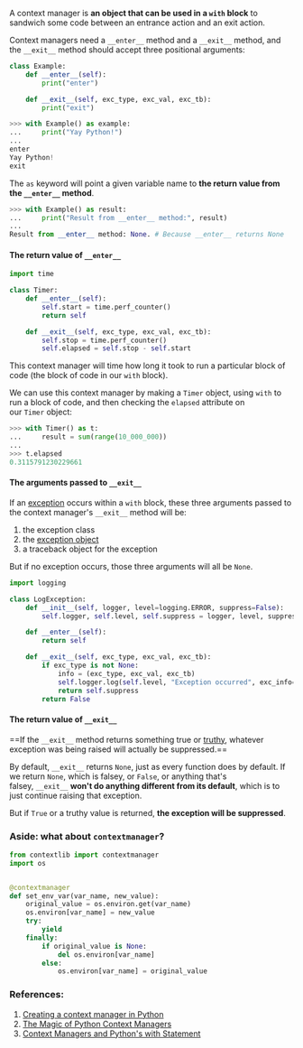 A context manager is **an object that can be used in a `with` block** to sandwich some code between an entrance action and an exit action.

Context managers need a `__enter__` method and a `__exit__` method, and the `__exit__` method should accept three positional arguments:

```Python
class Example:
    def __enter__(self):
        print("enter")

    def __exit__(self, exc_type, exc_val, exc_tb):
        print("exit")
```

```Python
>>> with Example() as example:
...     print("Yay Python!")
...
enter
Yay Python!
exit
```

The `as` keyword will point a given variable name to **the return value from the `__enter__` method**.

```Python
>>> with Example() as result:
...     print("Result from __enter__ method:", result)
...
Result from __enter__ method: None. # Because __enter__ returns None
```

#### The return value of `__enter__`

```Python
import time

class Timer:
    def __enter__(self):
        self.start = time.perf_counter()
        return self

    def __exit__(self, exc_type, exc_val, exc_tb):
        self.stop = time.perf_counter()
        self.elapsed = self.stop - self.start
```

This context manager will time how long it took to run a particular block of code (the block of code in our `with` block).

We can use this context manager by making a `Timer` object, using `with` to run a block of code, and then checking the `elapsed` attribute on our `Timer` object:

```Python
>>> with Timer() as t:
...     result = sum(range(10_000_000))
...
>>> t.elapsed
0.3115791230229661
```

#### The arguments passed to `__exit__`

If an [exception](https://www.pythonmorsels.com/how-to-catch-an-exception-in-python/?watch) occurs within a `with` block, these three arguments passed to the context manager's `__exit__` method will be:

1. the exception class
2. the [exception object](https://www.pythonmorsels.com/what-can-you-do-with-exception-objects/)
3. a traceback object for the exception

But if no exception occurs, those three arguments will all be `None`.

```Python
import logging

class LogException:
    def __init__(self, logger, level=logging.ERROR, suppress=False):
        self.logger, self.level, self.suppress = logger, level, suppress

    def __enter__(self):
        return self

    def __exit__(self, exc_type, exc_val, exc_tb):
        if exc_type is not None:
            info = (exc_type, exc_val, exc_tb)
            self.logger.log(self.level, "Exception occurred", exc_info=info)
            return self.suppress
        return False
```

#### **The return value of `__exit__`**

==If the `__exit__` method returns something true or [truthy](https://www.pythonmorsels.com/truthiness/), whatever exception was being raised will actually be suppressed.==

By default, `__exit__` returns `None`, just as every function does by default. If we return `None`, which is falsey, or `False`, or anything that's falsey, `__exit__` **won't do anything different from its default**, which is to just continue raising that exception.

But if `True` or a truthy value is returned, **the exception will be suppressed**.

### Aside: what about `contextmanager`?

```Python
from contextlib import contextmanager
import os


@contextmanager
def set_env_var(var_name, new_value):
    original_value = os.environ.get(var_name)
    os.environ[var_name] = new_value
    try:
        yield
    finally:
        if original_value is None:
            del os.environ[var_name]
        else:
            os.environ[var_name] = original_value
```

### References:

1. [Creating a context manager in Python](https://www.pythonmorsels.com/creating-a-context-manager/)
2. [The Magic of Python Context Managers](https://towardsdatascience.com/the-magic-of-python-context-managers-adb92ace1dd0)
3. [Context Managers and Python's with Statement](https://realpython.com/python-with-statement/)